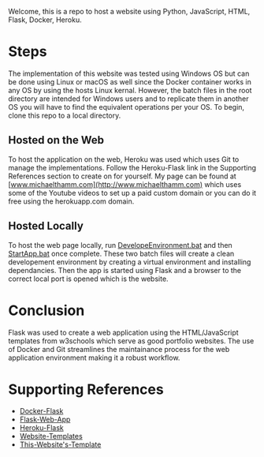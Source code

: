 
Welcome, this is a repo to host a website using Python, JavaScript, HTML, Flask, Docker, Heroku.

# Steps
The implementation of this website was tested using Windows OS but can be done using Linux or macOS as well since the Docker container works in any OS by using the hosts Linux kernal. However, the batch files in the root directory are intended for Windows users and to replicate them in another OS you will have to find the equivalent operations per your OS. To begin, clone this repo to a local directory.

## Hosted on the Web
To host the application on the web, Heroku was used which uses Git to manage the implementations. Follow the Heroku-Flask link in the Supporting References section to create on for yourself. My page can be found at [www.michaelthamm.com](http://www.michaelthamm.com) which uses some of the Youtube videos to set up a paid custom domain or you can do it free using the herokuapp.com domain.

## Hosted Locally
To host the web page locally, run [DevelopeEnvironment.bat](https://github.com/MichaelThamm/Flask-Docker/blob/main/DevelopeEnvironment.bat) and then [StartApp.bat](https://github.com/MichaelThamm/Flask-Docker/blob/main/StartApp.bat) once complete. These two batch files will create a clean developement environment by creating a virtual environment and installing dependancies. Then the app is started using Flask and a browser to the correct local port is opened which is the website.

# Conclusion
Flask was used to create a web application using the HTML/JavaScript templates from w3schools which serve as good portfolio websites. The use of Docker and Git streamlines the maintainance process for the web application environment making it a robust workflow.

# Supporting References
- [Docker-Flask](https://www.freecodecamp.org/news/how-to-dockerize-a-flask-app/)
- [Flask-Web-App](https://www.digitalocean.com/community/tutorials/how-to-make-a-web-application-using-flask-in-python-3)
- [Heroku-Flask](https://realpython.com/flask-by-example-part-1-project-setup/)
- [Website-Templates](https://www.w3schools.com/w3css/w3css_templates.asp)
- [This-Website's-Template](https://www.w3schools.com/w3css/tryit.asp?filename=tryw3css_templates_parallax&stacked=h)
